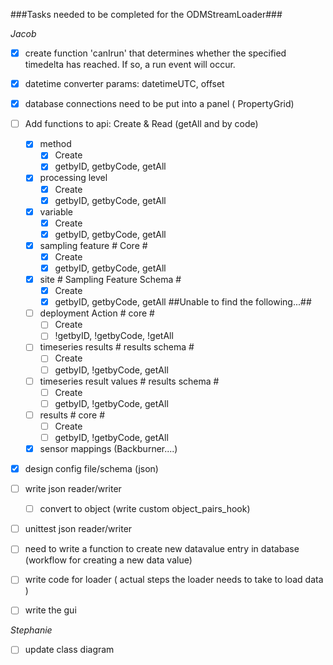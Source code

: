 ###Tasks needed to be completed for the ODMStreamLoader###

*Jacob*
  - [x] create function 'canIrun' that determines whether the specified timedelta has reached. If so, a run event will occur.
  - [x] datetime converter params: datetimeUTC, offset
  - [x] database connections need to be put into a panel ( PropertyGrid)
  - [ ] Add functions to api: Create & Read (getAll and by code)         
    - [x] method
      - [x] Create
      - [x] getbyID, getbyCode, getAll
    - [x] processing level
      - [x] Create
      - [x] getbyID, getbyCode, getAll
    - [x] variable 
      - [x] Create
      - [x] getbyID, getbyCode, getAll
    - [x] sampling feature # Core #
      - [x] Create
      - [x] getbyID, getbyCode, getAll
    - [x] site  # Sampling Feature Schema #
      - [x] Create
      - [x] getbyID, getbyCode, getAll
      ##Unable to find the following...##
    - [ ] deployment Action # core #
      - [ ] Create
      - [ ] !getbyID, !getbyCode, !getAll
    - [ ] timeseries results # results schema #
      - [ ] Create
      - [ ] getbyID, !getbyCode, getAll
    - [ ] timeseries result values # results schema #
      - [ ] Create
      - [ ] getbyID, !getbyCode, getAll
    - [ ] results # core #
      - [ ] Create
      - [ ] getbyID, !getbyCode, getAll
    - [x] sensor mappings (Backburner....)
  
  - [x] design config file/schema (json)
  - [ ] write json reader/writer
    - [ ] convert to object (write custom object_pairs_hook)
  - [ ] unittest json reader/writer
  
  - [ ] need to write a function to create new datavalue entry in database (workflow for creating a new data value)
  - [ ] write code for loader ( actual steps the loader needs to take to load data )
  
  - [ ] write the gui
  
*Stephanie*   
  - [ ] update class diagram
  
